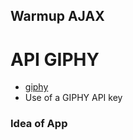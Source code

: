 ## Warmup AJAX

# API GIPHY
  - [giphy](https://developers.giphy.com/)
  - Use of a GIPHY API key 

### Idea of App


